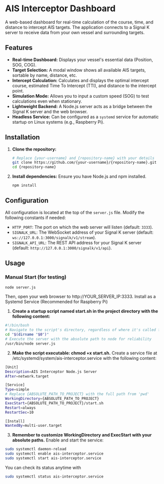 # AIS Interceptor Dashboard

A web-based dashboard for real-time calculation of the course, time, and distance to intercept AIS targets. The application connects to a Signal K server to receive data from your own vessel and surrounding targets.

## Features

- **Real-time Dashboard:** Displays your vessel's essential data (Position, SOG, COG).
- **Target Selection:** A modal window shows all available AIS targets, sortable by name, distance, etc.
- **Intercept Calculation:** Calculates and displays the optimal intercept course, estimated Time To Intercept (TTI), and distance to the intercept point.
- **Simulation Mode:** Allows you to input a custom speed (SOG) to test calculations even when stationary.
- **Lightweight Backend:** A Node.js server acts as a bridge between the Signal K server and the web browser.
- **Headless Service:** Can be configured as a `systemd` service for automatic startup on Linux systems (e.g., Raspberry Pi).

## Installation

1.  **Clone the repository:**
    ```bash
    # Replace {your-username} and {repository-name} with your details
    git clone https://github.com/{your-username}/{repository-name}.git
    cd {repository-name}
    ```

2.  **Install dependencies:**
    Ensure you have Node.js and npm installed.
    ```bash
    npm install
    ```

## Configuration

All configuration is located at the top of the `server.js` file. Modify the following constants if needed:
- `HTTP_PORT`: The port on which the web server will listen (default: `3333`).
- `SIGNALK_URL`: The WebSocket address of your Signal K server (default: `ws://127.0.0.1:3000/signalk/v1/stream`).
- `SIGNALK_API_URL`: The REST API address for your Signal K server (default: `http://127.0.0.1:3000/signalk/v1/api`).

## Usage

### Manual Start (for testing)
```bash
node server.js
```

Then, open your web browser to http://YOUR_SERVER_IP:3333.
Install as a Systemd Service (Recommended for Raspberry Pi)

1) **Create a startup script named start.sh in the project directory with the following content:**
```bash
#!/bin/bash
# Navigate to the script's directory, regardless of where it's called from
cd "$(dirname "$0")"
# Execute the server with the absolute path to node for reliability
/usr/bin/node server.js
```

2) **Make the script executable: chmod +x start.sh.**
Create a service file at /etc/systemd/system/ais-interceptor.service with the following content:
```bash
[Unit]
Description=AIS Interceptor Node.js Server
After=network.target

[Service]
Type=simple
# Replace {ABSOLUTE_PATH_TO_PROJECT} with the full path from 'pwd'
WorkingDirectory={ABSOLUTE_PATH_TO_PROJECT}
ExecStart={ABSOLUTE_PATH_TO_PROJECT}/start.sh
Restart=always
RestartSec=10

[Install]
WantedBy=multi-user.target
```

3) **Remember to customize WorkingDirectory and ExecStart with your absolute paths.**
Enable and start the service:
```bash
sudo systemctl daemon-reload
sudo systemctl enable ais-interceptor.service
sudo systemctl start ais-interceptor.service
```

You can check its status anytime with
```bash
sudo systemctl status ais-interceptor.service
```


